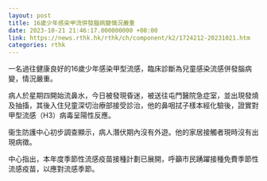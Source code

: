 ```yaml
---
layout: post
title: 16歲少年感染甲流併發腦病變情況嚴重
date: 2023-10-21 21:46:17.000000000 +08:00
link: https://news.rthk.hk/rthk/ch/component/k2/1724212-20231021.htm
categories: rthk
---
```


一名過往健康良好的16歲少年感染甲型流感，臨床診斷為兒童感染流感併發腦病變，情況嚴重。

病人於星期四開始流鼻水，今日被發現昏迷，被送往屯門醫院急症室，並出現發燒及抽搐，其後入住兒童深切治療部接受診治，他的鼻咽拭子樣本經化驗後，證實對甲型流感（H3）病毒呈陽性反應。

衞生防護中心初步調查顯示，病人潛伏期內沒有外遊。他的家居接觸者現時沒有出現病徵。

中心指出，本年度季節性流感疫苗接種計劃已展開，呼籲市民踴躍接種免費季節性流感疫苗，以應對流感季節。

　
